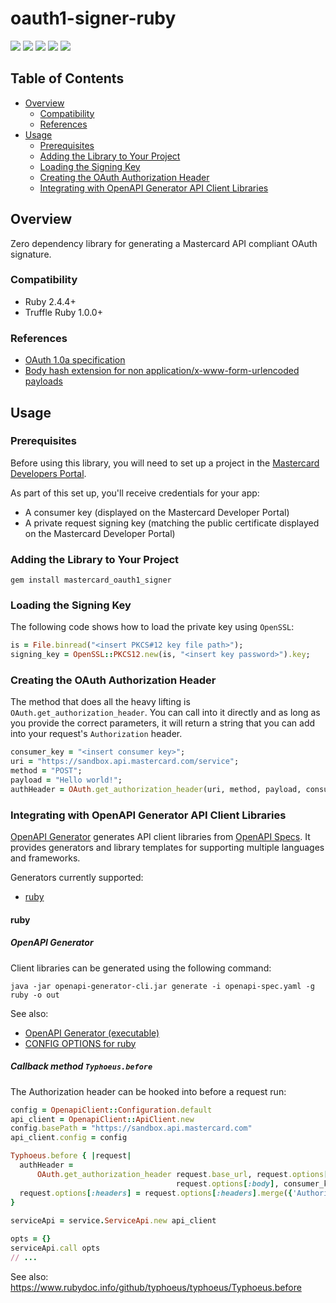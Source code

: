 # oauth1-signer-ruby

[![](https://travis-ci.org/Mastercard/oauth1-signer-ruby.svg?branch=master)](https://travis-ci.org/Mastercard/oauth1-signer-ruby)
[![](https://sonarcloud.io/api/project_badges/measure?project=Mastercard_oauth1-signer-ruby&metric=alert_status)](https://sonarcloud.io/dashboard?id=Mastercard_oauth1-signer-ruby)
[![](https://sonarcloud.io/api/project_badges/measure?project=Mastercard_oauth1-signer-ruby&metric=vulnerabilities)](https://sonarcloud.io/dashboard?id=Mastercard_oauth1-signer-ruby)
[![](https://img.shields.io/gem/v/mastercard_oauth1_signer.svg)](https://rubygems.org/gems/mastercard_oauth1_signer)
[![](https://img.shields.io/badge/license-MIT-yellow.svg)](https://github.com/Mastercard/oauth1-signer-ruby/blob/master/LICENSE)


## Table of Contents
- [Overview](#overview)
  * [Compatibility](#compatibility)
  * [References](#references)
- [Usage](#usage)
  * [Prerequisites](#prerequisites)
  * [Adding the Library to Your Project](#adding-the-library-to-your-project)
  * [Loading the Signing Key](#loading-the-signing-key) 
  * [Creating the OAuth Authorization Header](#creating-the-oauth-authorization-header)
  * [Integrating with OpenAPI Generator API Client Libraries](#integrating-with-openapi-generator-api-client-libraries)

## Overview <a name="overview"></a>
Zero dependency library for generating a Mastercard API compliant OAuth signature.

### Compatibility <a name="compatibility"></a>
* Ruby 2.4.4+
* Truffle Ruby 1.0.0+

### References <a name="references"></a>
* [OAuth 1.0a specification](https://tools.ietf.org/html/rfc5849)
* [Body hash extension for non application/x-www-form-urlencoded payloads](https://tools.ietf.org/id/draft-eaton-oauth-bodyhash-00.html)

## Usage <a name="usage"></a>
### Prerequisites <a name="prerequisites"></a>
Before using this library, you will need to set up a project in the [Mastercard Developers Portal](https://developer.mastercard.com). 

As part of this set up, you'll receive credentials for your app:
* A consumer key (displayed on the Mastercard Developer Portal)
* A private request signing key (matching the public certificate displayed on the Mastercard Developer Portal)

### Adding the Library to Your Project <a name="adding-the-library-to-your-project"></a>

```shell
gem install mastercard_oauth1_signer
```

### Loading the Signing Key <a name="loading-the-signing-key"></a>

The following code shows how to load the private key using `OpenSSL`:
```ruby
is = File.binread("<insert PKCS#12 key file path>");
signing_key = OpenSSL::PKCS12.new(is, "<insert key password>").key;
```

### Creating the OAuth Authorization Header
The method that does all the heavy lifting is `OAuth.get_authorization_header`. You can call into it directly and as long as you provide the correct parameters, it will return a string that you can add into your request's `Authorization` header.

```ruby
consumer_key = "<insert consumer key>";
uri = "https://sandbox.api.mastercard.com/service";
method = "POST";
payload = "Hello world!";
authHeader = OAuth.get_authorization_header(uri, method, payload, consumer_key, signing_key);
```

### Integrating with OpenAPI Generator API Client Libraries <a name="integrating-with-openapi-generator-api-client-libraries"></a>

[OpenAPI Generator](https://github.com/OpenAPITools/openapi-generator) generates API client libraries from [OpenAPI Specs](https://github.com/OAI/OpenAPI-Specification). 
It provides generators and library templates for supporting multiple languages and frameworks.

Generators currently supported:
+ [ruby](#ruby)

#### ruby <a name="ruby"></a>

##### OpenAPI Generator

Client libraries can be generated using the following command:
```shell
java -jar openapi-generator-cli.jar generate -i openapi-spec.yaml -g ruby -o out
```
See also: 
* [OpenAPI Generator (executable)](https://mvnrepository.com/artifact/org.openapitools/openapi-generator-cli)
* [CONFIG OPTIONS for ruby](https://github.com/OpenAPITools/openapi-generator/blob/master/docs/generators/ruby.md)

##### Callback method `Typhoeus.before`

The Authorization header can be hooked into before a request run: 

```ruby
config = OpenapiClient::Configuration.default
api_client = OpenapiClient::ApiClient.new
config.basePath = "https://sandbox.api.mastercard.com"
api_client.config = config

Typhoeus.before { |request|
  authHeader =
      OAuth.get_authorization_header request.base_url, request.options[:method],
                                     request.options[:body], consumer_key, signing_key.key
  request.options[:headers] = request.options[:headers].merge({'Authorization' => authHeader})
}
    
serviceApi = service.ServiceApi.new api_client

opts = {}
serviceApi.call opts
// ...
```

See also: https://www.rubydoc.info/github/typhoeus/typhoeus/Typhoeus.before
